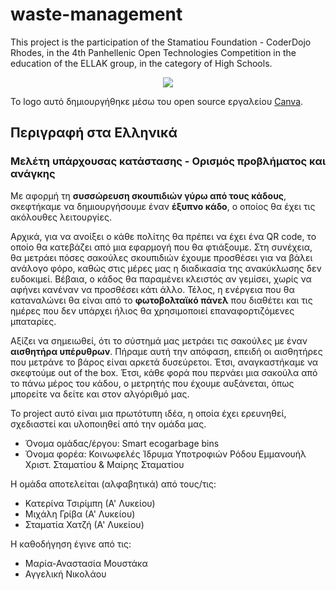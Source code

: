 # waste-management
This project is the participation of the Stamatiou Foundation - CoderDojo Rhodes, in the 4th Panhellenic Open Technologies Competition in the education of the ELLAK group, in the category of High Schools.

<p align="center">
<img src="https://user-images.githubusercontent.com/28193137/166155369-b5f00b03-67f6-472f-b2cd-b184261acdf1.png" />
</p>

Το logo αυτό δημιουργήθηκε μέσω του open source εργαλείου [Canva](https://www.canva.com/).

## Περιγραφή στα Ελληνικά

### Μελέτη υπάρχουσας κατάστασης - Ορισμός προβλήματος και ανάγκης

Με αφορμή τη **συσσώρευση σκουπιδιών γύρω από τους κάδους**, σκεφτήκαμε να δημιουργήσουμε έναν **έξυπνο κάδο**, ο οποίος θα έχει τις ακόλουθες λειτουργίες.

Αρχικά, για να ανοίξει ο κάθε πολίτης θα πρέπει να έχει ένα QR code, το οποίο θα κατεβάζει από μια εφαρμογή που θα φτιάξουμε. Στη συνέχεια, θα μετράει πόσες σακούλες σκουπιδιών έχουμε προσθέσει για να βάλει ανάλογο φόρο, καθώς στις μέρες μας η διαδικασία της ανακύκλωσης δεν ευδοκιμεί. Βέβαια, ο κάδος θα παραμένει κλειστός αν γεμίσει, χωρίς να αφήνει κανέναν να προσθέσει κάτι άλλο. Τέλος, η ενέργεια που θα καταναλώνει θα είναι από το **φωτοβολταϊκό πάνελ** που διαθέτει και τις ημέρες που δεν υπάρχει ήλιος θα χρησιμοποιεί επαναφορτιζόμενες μπαταρίες.

Αξίζει να σημειωθεί, ότι το σύστημά μας μετράει τις σακούλες με έναν **αισθητήρα υπέρυθρων**. Πήραμε αυτή την απόφαση, επειδή οι αισθητήρες που μετράνε το βάρος είναι αρκετά δυσεύρετοι. Έτσι, αναγκαστήκαμε να σκεφτούμε out of the box. Έτσι, κάθε φορά που περνάει μια σακούλα από το πάνω μέρος του κάδου, ο μετρητής που έχουμε αυξάνεται, όπως μπορείτε να δείτε και στον αλγόριθμό μας.

Το project αυτό είναι μια πρωτότυπη ιδέα, η οποία έχει ερευνηθεί, σχεδιαστεί και υλοποιηθεί από την ομάδα μας.

- Όνομα ομάδας/έργου: Smart ecogarbage bins
- Όνομα φορέα: Κοινωφελές Ίδρυμα Υποτροφιών Ρόδου Εμμανουήλ Χριστ. Σταματίου & Μαίρης Σταματίου

Η ομάδα αποτελείται (αλφαβητικά) από τους/τις:
- Κατερίνα Τσιρίμπη (Α' Λυκείου)
- Μιχάλη Γρίβα (Α' Λυκείου)
- Σταματία Χατζή (Α' Λυκείου)

Η καθοδήγηση έγινε από τις:
- Μαρία-Αναστασία Μουστάκα
- Αγγελική Νικολάου
